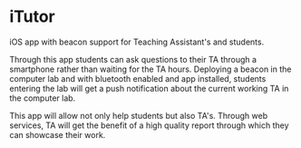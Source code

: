 # iTutor
iOS app with beacon support for Teaching Assistant's and students. 

Through this app students can ask questions to their TA through a smartphone rather than waiting for the TA hours.
Deploying a beacon in the computer lab and with bluetooth enabled and app installed, students entering the lab will get a push notification about the current working TA in the computer lab. 

This app will allow not only help students but also TA's. Through web services, TA will get the benefit of a high quality report through which they can showcase their work. 

